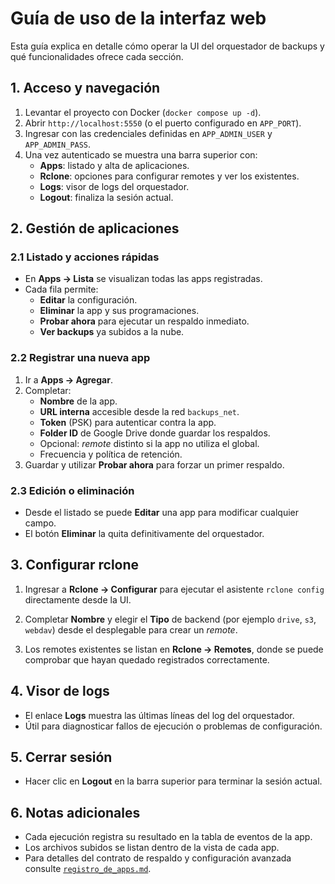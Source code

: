 # Guía de uso de la interfaz web

Esta guía explica en detalle cómo operar la UI del orquestador de backups y qué
funcionalidades ofrece cada sección.

## 1. Acceso y navegación
1. Levantar el proyecto con Docker (`docker compose up -d`).
2. Abrir `http://localhost:5550` (o el puerto configurado en `APP_PORT`).
3. Ingresar con las credenciales definidas en `APP_ADMIN_USER` y `APP_ADMIN_PASS`.
4. Una vez autenticado se muestra una barra superior con:
   - **Apps**: listado y alta de aplicaciones.
   - **Rclone**: opciones para configurar remotes y ver los existentes.
   - **Logs**: visor de logs del orquestador.
   - **Logout**: finaliza la sesión actual.

## 2. Gestión de aplicaciones
### 2.1 Listado y acciones rápidas
- En **Apps → Lista** se visualizan todas las apps registradas.
- Cada fila permite:
  - **Editar** la configuración.
  - **Eliminar** la app y sus programaciones.
  - **Probar ahora** para ejecutar un respaldo inmediato.
  - **Ver backups** ya subidos a la nube.

### 2.2 Registrar una nueva app
1. Ir a **Apps → Agregar**.
2. Completar:
   - **Nombre** de la app.
   - **URL interna** accesible desde la red `backups_net`.
   - **Token** (PSK) para autenticar contra la app.
   - **Folder ID** de Google Drive donde guardar los respaldos.
   - Opcional: *remote* distinto si la app no utiliza el global.
   - Frecuencia y política de retención.
3. Guardar y utilizar **Probar ahora** para forzar un primer respaldo.

### 2.3 Edición o eliminación
- Desde el listado se puede **Editar** una app para modificar cualquier campo.
- El botón **Eliminar** la quita definitivamente del orquestador.

## 3. Configurar rclone
1. Ingresar a **Rclone → Configurar** para ejecutar el asistente `rclone config`
   directamente desde la UI.
2. Completar **Nombre** y elegir el **Tipo** de backend (por ejemplo `drive`,
   `s3`, `webdav`) desde el desplegable para crear un *remote*.

3. Los remotes existentes se listan en **Rclone → Remotes**, donde se puede
   comprobar que hayan quedado registrados correctamente.

## 4. Visor de logs
- El enlace **Logs** muestra las últimas líneas del log del orquestador.
- Útil para diagnosticar fallos de ejecución o problemas de configuración.

## 5. Cerrar sesión
- Hacer clic en **Logout** en la barra superior para terminar la sesión actual.

## 6. Notas adicionales
- Cada ejecución registra su resultado en la tabla de eventos de la app.
- Los archivos subidos se listan dentro de la vista de cada app.
- Para detalles del contrato de respaldo y configuración avanzada consulte
  [`registro_de_apps.md`](registro_de_apps.md).

